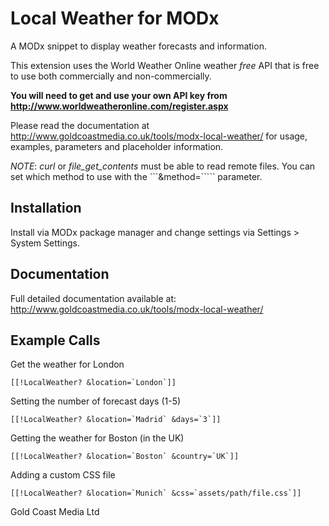 Local Weather for MODx
======================

A MODx snippet to display weather forecasts and information.

This extension uses the World Weather Online weather *free* API that is free to use
both commercially and non-commercially.

**You will need to get and use your own API key from http://www.worldweatheronline.com/register.aspx**

Please read the documentation at http://www.goldcoastmedia.co.uk/tools/modx-local-weather/
for usage, examples, parameters and placeholder information.

*NOTE*: *curl* or *file_get_contents* must be able to read remote files. You
can set which method to use with the ```&method=````` parameter.

Installation
-----------
Install via MODx package manager and change settings via Settings > System Settings.

Documentation
------------
Full detailed documentation available at:
http://www.goldcoastmedia.co.uk/tools/modx-local-weather/

Example Calls
-------------
Get the weather for London

```[[!LocalWeather? &location=`London`]]```


Setting the number of forecast days (1-5)

```[[!LocalWeather? &location=`Madrid` &days=`3`]] ```


Getting the weather for Boston (in the UK)

```[[!LocalWeather? &location=`Boston` &country=`UK`]] ```


Adding a custom CSS file

```[[!LocalWeather? &location=`Munich` &css=`assets/path/file.css`]]```

Gold Coast Media Ltd
